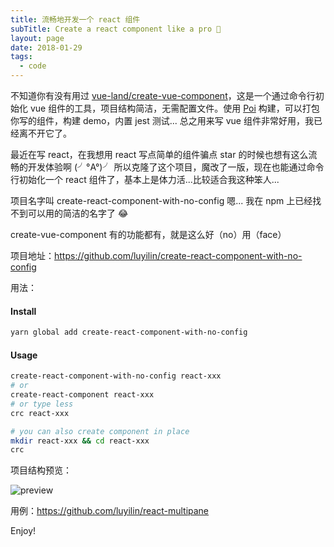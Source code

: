 ```yaml
---
title: 流畅地开发一个 react 组件
subTitle: Create a react component like a pro 🎉
layout: page
date: 2018-01-29
tags:
  - code
---
```


不知道你有没有用过 [vue-land/create-vue-component](https://github.com/vue-land/create-vue-component)，这是一个通过命令行初始化 vue 组件的工具，项目结构简洁，无需配置文件。使用 [Poi](https://poi.js.org/) 构建，可以打包你写的组件，构建 demo，内置 jest 测试... 总之用来写 vue 组件非常好用，我已经离不开它了。

最近在写 react，在我想用 react 写点简单的组件骗点 star 的时候也想有这么流畅的开发体验啊 (╯°A°)╯ 所以克隆了这个项目，魔改了一版，现在也能通过命令行初始化一个 react 组件了，基本上是体力活...比较适合我这种笨人...

<!--more-->

项目名字叫 create-react-component-with-no-config 嗯... 我在 npm 上已经找不到可以用的简洁的名字了 😂

create-vue-component 有的功能都有，就是这么好（no）用（face）

项目地址：https://github.com/luyilin/create-react-component-with-no-config

用法：
#### Install

   ```bash
   yarn global add create-react-component-with-no-config
   ```

   #### Usage

   ```bash
   create-react-component-with-no-config react-xxx
   # or
   create-react-component react-xxx
   # or type less
   crc react-xxx

   # you can also create component in place
   mkdir react-xxx && cd react-xxx
   crc
   ```

项目结构预览：

![preview](https://wx3.sinaimg.cn/mw690/a2117cdbly1fnxfc4mh6mj20jq0cddgw.jpg)

用例：https://github.com/luyilin/react-multipane

Enjoy!
